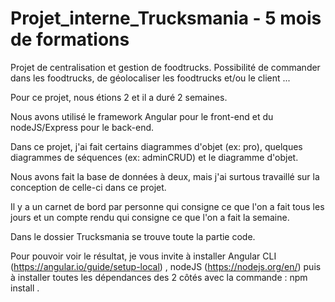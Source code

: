 # Projet_interne_Trucksmania - 5 mois de formations

Projet de centralisation et gestion de foodtrucks. Possibilité de commander dans les foodtrucks, de géolocaliser les foodtrucks et/ou le client ...

Pour ce projet, nous étions 2 et il a duré 2 semaines.

Nous avons utilisé le framework Angular pour le front-end et du nodeJS/Express pour le back-end.

Dans ce projet, j'ai fait certains diagrammes d'objet (ex: pro), quelques diagrammes de séquences (ex: adminCRUD) et le diagramme d'objet.

Nous avons fait la base de données à deux, mais j'ai surtous travaillé sur la conception de celle-ci dans ce projet.

Il y a un carnet de bord par personne qui consigne ce que l'on a fait tous les jours et un compte rendu qui consigne ce que l'on a fait la semaine.

Dans le dossier Trucksmania se trouve toute la partie code.

Pour pouvoir voir le résultat, je vous invite à installer Angular CLI (https://angular.io/guide/setup-local) , nodeJS (https://nodejs.org/en/) puis à installer toutes les dépendances des 2 côtés avec la commande : npm install .
